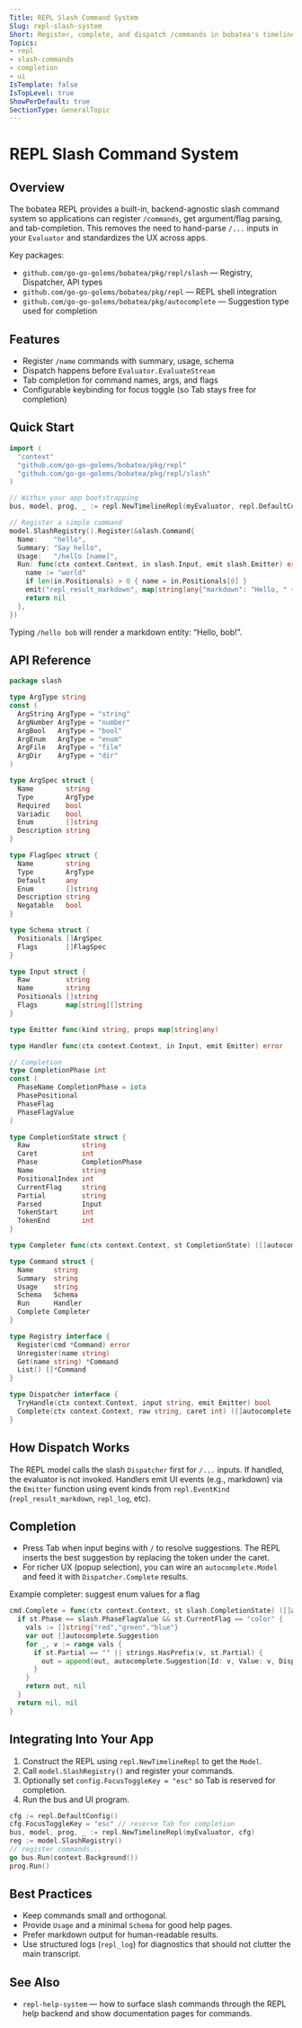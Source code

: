 ```yaml
---
Title: REPL Slash Command System
Slug: repl-slash-system
Short: Register, complete, and dispatch /commands in bobatea's timeline-first REPL.
Topics:
- repl
- slash-commands
- completion
- ui
IsTemplate: false
IsTopLevel: true
ShowPerDefault: true
SectionType: GeneralTopic
---
```


# REPL Slash Command System

## Overview

The bobatea REPL provides a built-in, backend-agnostic slash command system so applications can register `/commands`, get argument/flag parsing, and tab-completion. This removes the need to hand-parse `/...` inputs in your `Evaluator` and standardizes the UX across apps.

Key packages:

- `github.com/go-go-golems/bobatea/pkg/repl/slash` — Registry, Dispatcher, API types
- `github.com/go-go-golems/bobatea/pkg/repl` — REPL shell integration
- `github.com/go-go-golems/bobatea/pkg/autocomplete` — Suggestion type used for completion

## Features

- Register `/name` commands with summary, usage, schema
- Dispatch happens before `Evaluator.EvaluateStream`
- Tab completion for command names, args, and flags
- Configurable keybinding for focus toggle (so Tab stays free for completion)

## Quick Start

```go
import (
  "context"
  "github.com/go-go-golems/bobatea/pkg/repl"
  "github.com/go-go-golems/bobatea/pkg/repl/slash"
)

// Within your app bootstrapping
bus, model, prog, _ := repl.NewTimelineRepl(myEvaluator, repl.DefaultConfig())

// Register a simple command
model.SlashRegistry().Register(&slash.Command{
  Name:    "hello",
  Summary: "Say hello",
  Usage:   "/hello [name]",
  Run: func(ctx context.Context, in slash.Input, emit slash.Emitter) error {
    name := "world"
    if len(in.Positionals) > 0 { name = in.Positionals[0] }
    emit("repl_result_markdown", map[string]any{"markdown": "Hello, " + name + "!"})
    return nil
  },
})
```

Typing `/hello bob` will render a markdown entity: “Hello, bob!”.

## API Reference

```go
package slash

type ArgType string
const (
  ArgString ArgType = "string"
  ArgNumber ArgType = "number"
  ArgBool   ArgType = "bool"
  ArgEnum   ArgType = "enum"
  ArgFile   ArgType = "file"
  ArgDir    ArgType = "dir"
)

type ArgSpec struct {
  Name        string
  Type        ArgType
  Required    bool
  Variadic    bool
  Enum        []string
  Description string
}

type FlagSpec struct {
  Name        string
  Type        ArgType
  Default     any
  Enum        []string
  Description string
  Negatable   bool
}

type Schema struct {
  Positionals []ArgSpec
  Flags       []FlagSpec
}

type Input struct {
  Raw         string
  Name        string
  Positionals []string
  Flags       map[string][]string
}

type Emitter func(kind string, props map[string]any)

type Handler func(ctx context.Context, in Input, emit Emitter) error

// Completion
type CompletionPhase int
const (
  PhaseName CompletionPhase = iota
  PhasePositional
  PhaseFlag
  PhaseFlagValue
)

type CompletionState struct {
  Raw             string
  Caret           int
  Phase           CompletionPhase
  Name            string
  PositionalIndex int
  CurrentFlag     string
  Partial         string
  Parsed          Input
  TokenStart      int
  TokenEnd        int
}

type Completer func(ctx context.Context, st CompletionState) ([]autocomplete.Suggestion, error)

type Command struct {
  Name     string
  Summary  string
  Usage    string
  Schema   Schema
  Run      Handler
  Complete Completer
}

type Registry interface {
  Register(cmd *Command) error
  Unregister(name string)
  Get(name string) *Command
  List() []*Command
}

type Dispatcher interface {
  TryHandle(ctx context.Context, input string, emit Emitter) bool
  Complete(ctx context.Context, raw string, caret int) ([]autocomplete.Suggestion, CompletionState, error)
}
```

## How Dispatch Works

The REPL model calls the slash `Dispatcher` first for `/...` inputs. If handled, the evaluator is not invoked. Handlers emit UI events (e.g., markdown) via the `Emitter` function using event kinds from `repl.EventKind` (`repl_result_markdown`, `repl_log`, etc).

## Completion

- Press Tab when input begins with `/` to resolve suggestions. The REPL inserts the best suggestion by replacing the token under the caret.
- For richer UX (popup selection), you can wire an `autocomplete.Model` and feed it with `Dispatcher.Complete` results.

Example completer: suggest enum values for a flag

```go
cmd.Complete = func(ctx context.Context, st slash.CompletionState) ([]autocomplete.Suggestion, error) {
  if st.Phase == slash.PhaseFlagValue && st.CurrentFlag == "color" {
    vals := []string{"red","green","blue"}
    var out []autocomplete.Suggestion
    for _, v := range vals {
      if st.Partial == "" || strings.HasPrefix(v, st.Partial) {
        out = append(out, autocomplete.Suggestion{Id: v, Value: v, DisplayText: v})
      }
    }
    return out, nil
  }
  return nil, nil
}
```

## Integrating Into Your App

1) Construct the REPL using `repl.NewTimelineRepl` to get the `Model`.
2) Call `model.SlashRegistry()` and register your commands.
3) Optionally set `config.FocusToggleKey = "esc"` so Tab is reserved for completion.
4) Run the bus and UI program.

```go
cfg := repl.DefaultConfig()
cfg.FocusToggleKey = "esc" // reserve Tab for completion
bus, model, prog, _ := repl.NewTimelineRepl(myEvaluator, cfg)
reg := model.SlashRegistry()
// register commands...
go bus.Run(context.Background())
prog.Run()
```

## Best Practices

- Keep commands small and orthogonal.
- Provide `Usage` and a minimal `Schema` for good help pages.
- Prefer markdown output for human-readable results.
- Use structured logs (`repl_log`) for diagnostics that should not clutter the main transcript.

## See Also

- `repl-help-system` — how to surface slash commands through the REPL help backend and show documentation pages for commands.


